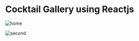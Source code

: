# Cocktail Gallery using Reactjs


![home](https://user-images.githubusercontent.com/95397948/161683717-54617822-f9e2-48f4-9be3-b11837638ede.png)


![second](https://user-images.githubusercontent.com/95397948/161683719-1f41970d-c161-4664-824d-fbf1c8beb4c2.png)
